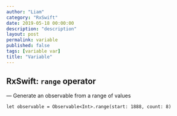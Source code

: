 ```yaml
---
author: "Liam"
category: "RxSwift"
date: 2019-05-18 00:00:00
description: "description"
layout: post
permalink: variable
published: false
tags: [variable var]
title: "Variable"
---
```


## RxSwift: `range` operator

— Generate an observable from a range of values

```
let observable = Observable<Int>.range(start: 1888, count: 8)
```
